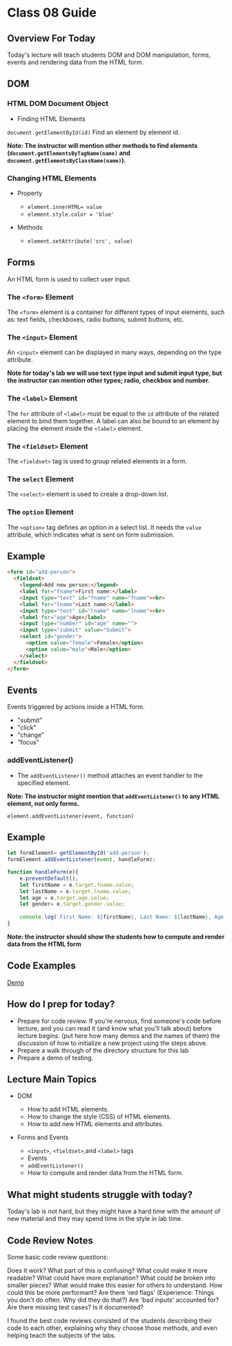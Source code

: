 # Class 08 Guide

## Overview For Today

Today's lecture will teach students DOM and DOM manipulation, forms, events and rendering data from the HTML form.

## DOM

### HTML DOM Document Object

- Finding HTML Elements

`document.getElementById(id)` Find an element by element id.

**Note: The instructor will mention other methods to find elements (`document.getElementsByTagName(name)` and `document.getElementsByClassName(name)`).**

### Changing HTML Elements

- Property
  - `element.innerHTML= value`
  - `element.style.color = 'blue'`
  
- Methods

  - `element.setAttribute('src', value)`

## Forms

An HTML form is used to collect user input.

### The `<form>` Element

The `<form>` element is a container for different types of input elements, such as: text fields, checkboxes, radio buttons, submit buttons, etc.

### The `<input>` Element

An `<input>` element can be displayed in many ways, depending on the type attribute.

**Note for today's lab we will use text type input and submit input type, but the instructor can mention other types; radio, checkbox and number.**

### The `<label>` Element

The `for` attribute of `<label>` must be equal to the `id` attribute of the related element to bind them together. A label can also be bound to an element by placing the element inside the `<label>` element.

### The `<fieldset>` Element

The `<fieldset>` tag is used to group related elements in a form.

### The `select` Element

The `<select>` element is used to create a drop-down list.

### The `option` Element

The `<option>` tag defines an option in a select list.
It needs the `value` attribute, which indicates what is sent on form submission.

## Example

```HTML
<form id="add-person">
  <fieldset>
    <legend>Add new person:</legend>
    <label for="fname">First name:</label>
    <input type="text" id="fname" name="fname"><br>
    <label for="lname">Last name:</label>
    <input type="text" id="lname" name="lname"><br>
    <label for="age">Age</label>
    <input type="number" id="age" name="">
    <input type="submit" value="Submit">
    <select id="gender">
      <option value="female">Female</option>
      <option value="male">Male</option>
    </select>
  </fieldset>
</form>
```

## Events

Events triggered by actions inside a HTML form.

- "submit"
- "click"
- "change"
- "focus"

### addEventListener()

- The `addEventListener()` method attaches an event handler to the specified element.

**Note: The instructor might mention that `addEventListener()` to any HTML element, not only forms.**

`element.addEventListener(event, function)`

## Example

``` javascript
let formElement= getElementById('add-person');
formElement.addEventListener(event, handleForm);

function handleForm(e){
    e.preventDefault();
    let firstName = e.target.fname.value;
    let lastName = e.target.lname.value;
    let age = e.target.age.value;
    let gender= e.target.gender.value;
    
    console.log(`First Name: ${firstName}, Last Name: ${lastName}, Age: ${age}, Gender: ${gender}`);
}
```

**Note: the instructor should show the students how to compute and render data from the HTML form**

## Code Examples

[Demo](./Demo)

## How do I prep for today?

- Prepare for code review. If you're nervous, find someone's code before lecture, and you can read it (and know what you'll talk about) before lecture begins.
(put here how many demos and the names of them) the discussion of how to initialize a new project using the steps above.
- Prepare a walk through of the directory structure for this lab
- Prepare a demo of testing.

## Lecture Main Topics

- DOM
  - How to add HTML elements.
  - How to change the style (CSS) of HTML elements.
  - How to add new HTML elements and attributes.

- Forms and Events
  - `<input>`, `<fieldset>`,and `<label>` tags
  - Events
  - `addEventListener()`
  - How to compute and render data from the HTML form.

## What might students struggle with today?

Today's lab is not hard, but they might have a hard time with the amount of new material and they may spend time in the style in lab time.

## Code Review Notes

Some basic code review questions:

Does it work? What part of this is confusing? What could make it more readable? What could have more explanation? What could be broken into smaller pieces? What would make this easier for others to understand. How could this be more performant? Are there 'red flags' (Experience: Things you don't do often. Why did they do that?) Are 'bad inputs' accounted for? Are there missing test cases? Is it documented?

I found the best code reviews consisted of the students describing their code to each other, explaining why they choose those methods, and even helping teach the subjects of the labs.